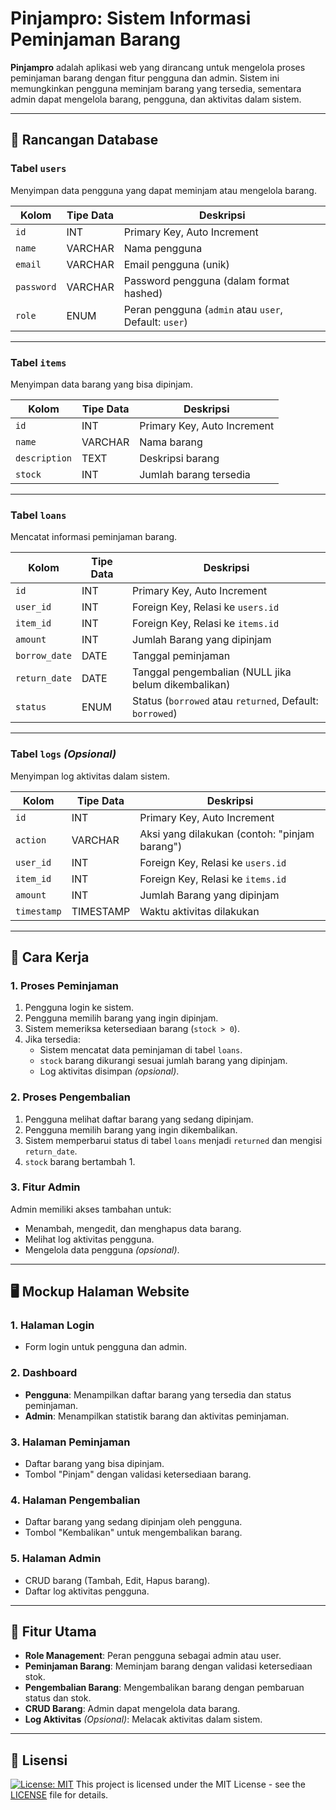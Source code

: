 # Pinjampro: Sistem Informasi Peminjaman Barang

**Pinjampro** adalah aplikasi web yang dirancang untuk mengelola proses peminjaman barang dengan fitur pengguna dan admin. Sistem ini memungkinkan pengguna meminjam barang yang tersedia, sementara admin dapat mengelola barang, pengguna, dan aktivitas dalam sistem.

---

## 📂 Rancangan Database

### Tabel `users`
Menyimpan data pengguna yang dapat meminjam atau mengelola barang.

| Kolom       | Tipe Data | Deskripsi                                   |
|-------------|-----------|---------------------------------------------|
| `id`        | INT       | Primary Key, Auto Increment                |
| `name`      | VARCHAR   | Nama pengguna                              |
| `email`     | VARCHAR   | Email pengguna (unik)                      |
| `password`  | VARCHAR   | Password pengguna (dalam format hashed)    |
| `role`      | ENUM      | Peran pengguna (`admin` atau `user`, Default: `user`) |

---

### Tabel `items`
Menyimpan data barang yang bisa dipinjam.

| Kolom        | Tipe Data | Deskripsi                  |
|--------------|-----------|----------------------------|
| `id`         | INT       | Primary Key, Auto Increment|
| `name`       | VARCHAR   | Nama barang               |
| `description`| TEXT      | Deskripsi barang          |
| `stock`      | INT       | Jumlah barang tersedia    |

---

### Tabel `loans`
Mencatat informasi peminjaman barang.

| Kolom         | Tipe Data | Deskripsi                                  |
|---------------|-----------|--------------------------------------------|
| `id`          | INT       | Primary Key, Auto Increment               |
| `user_id`     | INT       | Foreign Key, Relasi ke `users.id`         |
| `item_id`     | INT       | Foreign Key, Relasi ke `items.id`         |
| `amount`      | INT       | Jumlah Barang yang dipinjam               |
| `borrow_date` | DATE      | Tanggal peminjaman                        |
| `return_date` | DATE      | Tanggal pengembalian (NULL jika belum dikembalikan) |
| `status`      | ENUM      | Status (`borrowed` atau `returned`, Default: `borrowed`) |

---

### Tabel `logs` *(Opsional)*
Menyimpan log aktivitas dalam sistem.

| Kolom       | Tipe Data | Deskripsi                                   |
|-------------|-----------|---------------------------------------------|
| `id`        | INT       | Primary Key, Auto Increment                |
| `action`    | VARCHAR   | Aksi yang dilakukan (contoh: "pinjam barang") |
| `user_id`   | INT       | Foreign Key, Relasi ke `users.id`          |
| `item_id`   | INT       | Foreign Key, Relasi ke `items.id`          |
| `amount`    | INT       | Jumlah Barang yang dipinjam                |
| `timestamp` | TIMESTAMP | Waktu aktivitas dilakukan                  |

---

## 🔄 Cara Kerja

### 1. Proses Peminjaman
1. Pengguna login ke sistem.
2. Pengguna memilih barang yang ingin dipinjam.
3. Sistem memeriksa ketersediaan barang (`stock > 0`).
4. Jika tersedia:
   - Sistem mencatat data peminjaman di tabel `loans`.
   - `stock` barang dikurangi sesuai jumlah barang yang dipinjam.
   - Log aktivitas disimpan *(opsional)*.

### 2. Proses Pengembalian
1. Pengguna melihat daftar barang yang sedang dipinjam.
2. Pengguna memilih barang yang ingin dikembalikan.
3. Sistem memperbarui status di tabel `loans` menjadi `returned` dan mengisi `return_date`.
4. `stock` barang bertambah 1.

### 3. Fitur Admin
Admin memiliki akses tambahan untuk:
- Menambah, mengedit, dan menghapus data barang.
- Melihat log aktivitas pengguna.
- Mengelola data pengguna *(opsional)*.

---

## 🖥️ Mockup Halaman Website

### 1. Halaman Login
- Form login untuk pengguna dan admin.

### 2. Dashboard
- **Pengguna**: Menampilkan daftar barang yang tersedia dan status peminjaman.
- **Admin**: Menampilkan statistik barang dan aktivitas peminjaman.

### 3. Halaman Peminjaman
- Daftar barang yang bisa dipinjam.
- Tombol "Pinjam" dengan validasi ketersediaan barang.

### 4. Halaman Pengembalian
- Daftar barang yang sedang dipinjam oleh pengguna.
- Tombol "Kembalikan" untuk mengembalikan barang.

### 5. Halaman Admin
- CRUD barang (Tambah, Edit, Hapus barang).
- Daftar log aktivitas pengguna.

---

## 🚀 Fitur Utama
- **Role Management**: Peran pengguna sebagai admin atau user.
- **Peminjaman Barang**: Meminjam barang dengan validasi ketersediaan stok.
- **Pengembalian Barang**: Mengembalikan barang dengan pembaruan status dan stok.
- **CRUD Barang**: Admin dapat mengelola data barang.
- **Log Aktivitas** *(Opsional)*: Melacak aktivitas dalam sistem.

---

## 📑 Lisensi
[![License: MIT](https://img.shields.io/badge/License-MIT-yellow.svg)](https://opensource.org/licenses/MIT)
This project is licensed under the MIT License - see the [LICENSE](LICENSE) file for details.
